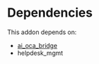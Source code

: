# Dependencies

This addon depends on:

- [ai_oca_bridge](../../odoo-bringout-oca-ai-ai_oca_bridge)
- helpdesk_mgmt
